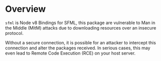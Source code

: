 # Overview

`sfml` is Node v8 Bindings for SFML, this package are vulnerable to Man in the Middle (MitM) attacks due to downloading resources over an insecure protocol.

Without a secure connection, it is possible for an attacker to intercept this connection and alter the packages received. In serious cases, this may even lead to Remote Code Execution (RCE) on your host server.
